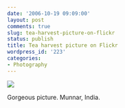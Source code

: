 ```yaml
---
date: '2006-10-19 09:09:00'
layout: post
comments: true
slug: tea-harvest-picture-on-flickr
status: publish
title: Tea harvest picture on Flickr
wordpress_id: '223'
categories:
- Photography
---
```



[
![](http://static.flickr.com/100/272974080_fdc10d2801.jpg?v=0)
](http://www.flickr.com/photos/19144217@N00/272974080)


Gorgeous picture. Munnar, India.
